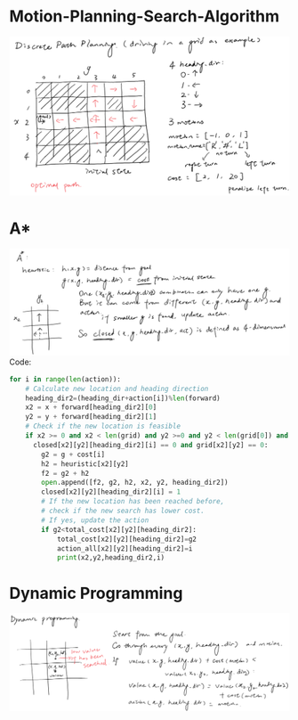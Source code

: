 # Motion-Planning-Search-Algorithm
![Turn Policy on Grid](Turn_policy_on_grid.png)

# A* 
![A* detail](A_star_detail.png) 
Code:  
```python
for i in range(len(action)):
    # Calculate new location and heading direction
    heading_dir2=(heading_dir+action[i])%len(forward)
    x2 = x + forward[heading_dir2][0]
    y2 = y + forward[heading_dir2][1]
    # Check if the new location is feasible
    if x2 >= 0 and x2 < len(grid) and y2 >=0 and y2 < len(grid[0]) and \
      closed[x2][y2][heading_dir2][i] == 0 and grid[x2][y2] == 0:
        g2 = g + cost[i] 
        h2 = heuristic[x2][y2]
        f2 = g2 + h2
        open.append([f2, g2, h2, x2, y2, heading_dir2])
        closed[x2][y2][heading_dir2][i] = 1
        # If the new location has been reached before,
        # check if the new search has lower cost.
        # If yes, update the action
        if g2<total_cost[x2][y2][heading_dir2]:
            total_cost[x2][y2][heading_dir2]=g2
            action_all[x2][y2][heading_dir2]=i
            print(x2,y2,heading_dir2,i)
```

# Dynamic Programming
![Dynamic programming detail](Dynamic_programming_detail.png) 

